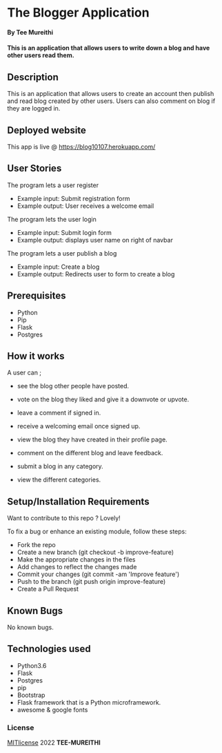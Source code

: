 # The Blogger Application
#### By **Tee Mureithi**

#### This is an application that allows users to write down a blog and have other users read them.

## Description
This is an application that allows users to create an account then publish and read blog created by other users. Users can also comment on blog if they are logged in.

## Deployed website 
This app is live @ https://blog10107.herokuapp.com/

## User Stories
The program lets a user register
* Example input: Submit registration form
* Example output: User receives a welcome email

The program lets the user login
* Example input: Submit login form
* Example output: displays user name on right of navbar

The program lets a user publish a blog
* Example input: Create a blog
* Example output: Redirects user to form to create a blog

## Prerequisites
* Python
* Pip
* Flask
* Postgres

## How it works 
A user can ;
* see the blog other people have posted.

* vote on the blog they liked and give it a downvote or upvote.

* leave a comment if signed in.

* receive a welcoming email once signed up.

* view the blog they have created in their profile page.

* comment on the different blog and leave feedback.

* submit a blog in any category.

* view the different categories.

## Setup/Installation Requirements
Want to contribute to this repo ? Lovely!

To fix a bug or enhance an existing module, follow these steps:

* Fork the repo
* Create a new branch (git checkout -b improve-feature)
* Make the appropriate changes in the files
* Add changes to reflect the changes made
* Commit your changes (git commit -am 'Improve feature')
* Push to the branch (git push origin improve-feature)
* Create a Pull Request

## Known Bugs
No known bugs.

## Technologies used
* Python3.6
* Flask
* Postgres
* pip
* Bootstrap 
* Flask framework that is a Python microframework.
* awesome & google fonts


### License
[MITlicense](LICENSE) 2022 **TEE-MUREITHI**